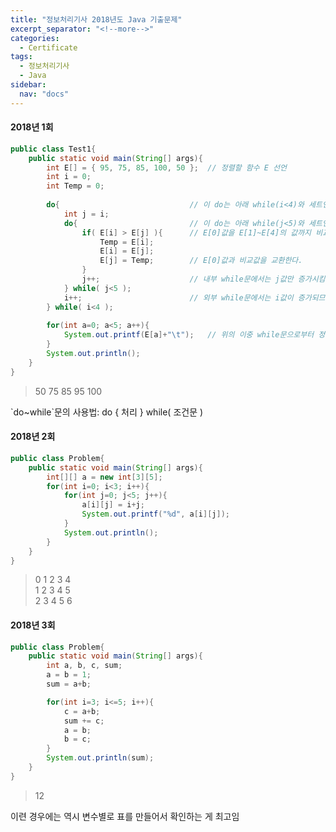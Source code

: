 ```yaml
---
title: "정보처리기사 2018년도 Java 기출문제"
excerpt_separator: "<!--more-->"
categories:
  - Certificate
tags:
  - 정보처리기사
  - Java
sidebar:
  nav: "docs"
---
```

#### 2018년 1회
```java
public class Test1{
	public static void main(String[] args){
		int E[] = { 95, 75, 85, 100, 50 };	// 정렬할 함수 E 선언
		int i = 0;
		int Temp = 0;
		
		do{								// 이 do는 아래 while(i<4)와 세트인 while문
			int j = i;
			do{							// 이 do는 아래 while(j<5)와 세트인 while문
				if( E[i] > E[j] ){		// E[0]값을 E[1]~E[4]의 값까지 비교해서 E[0]이 클 경우,
					Temp = E[i];
					E[i] = E[j];
					E[j] = Temp;		// E[0]값과 비교값을 교환한다.
				}
				j++;					// 내부 while문에서는 j값만 증가시킴. 즉, 내부 while문을 한 번 돌릴 때마다 E[i]의 값에 배열의 최소값이 위치하게 됨
			} while( j<5 );
			i++;						// 외부 while문에서는 i값이 증가되므로, E[0]~E[3]까지 순서대로 값이 정렬됨
		} while( i<4 );
		
		for(int a=0; a<5; a++){
			System.out.printf(E[a]+"\t");	// 위의 이중 while문으로부터 정렬된 배열 E의 값을 탭과 함께 출력
		}
		System.out.println();
	}
}
```
>50	75	85	95	100

<div class="notice--info" markdown="1">
`do~while`문의 사용법: do { 처리 } while( 조건문 )
</div>

#### 2018년 2회
```java
public class Problem{
	public static void main(String[] args){
		int[][] a = new int[3][5];
		for(int i=0; i<3; i++){
			for(int j=0; j<5; j++){
				a[i][j] = i+j;
				System.out.printf("%d", a[i][j]);
			}
			System.out.println();
		}
	}
}
```
>0 1 2 3 4  
1 2 3 4 5  
2 3 4 5 6

<div class="notice--info" markdown="1">

</div>

#### 2018년 3회
```java
public class Problem{
	public static void main(String[] args){
		int a, b, c, sum;
		a = b = 1;
		sum = a+b;

		for(int i=3; i<=5; i++){
			c = a+b;
			sum += c;
			a = b;
			b = c;
		}
		System.out.println(sum);
	}
}
```
>12

<div class="notice--info" markdown="1">
이련 경우에는 역시 변수별로 표를 만들어서 확인하는 게 최고임
</div>